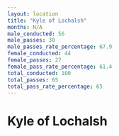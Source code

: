 ```yaml
---
layout: location
title: "Kyle of Lochalsh"
months: N/A
male_conducted: 56
male_passes: 38
male_passes_rate_percentage: 67.9
female_conducted: 44
female_passes: 27
female_pass_rate_percentage: 61.4
total_conducted: 100
total_passes: 65
total_pass_rate_percentage: 65
---
```


# Kyle of Lochalsh
